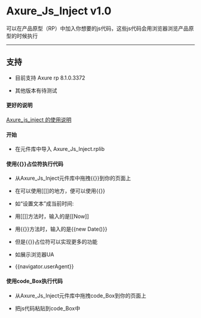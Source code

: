 # Axure_Js_Inject v1.0
可以在产品原型（RP）中加入你想要的js代码，这些js代码会用浏览器浏览产品原型的时候执行

---


## 支持

- 目前支持 Axure rp 8.1.0.3372

- 其他版本有待测试

#### 更好的说明

[Axure_js_inject 的使用说明](https://cxwithyxy.gitee.io/axure_js_inject/#g=1&p=axure_js_inject_____&c=1)

#### 开始

- 在元件库中导入 Axure_Js_Inject.rplib

#### 使用{{}}占位符执行代码

- 从Axure_Js_Inject元件库中拖拽{{}}到你的页面上

- 在可以使用[[]]的地方，便可以使用{{}}

- 如“设置文本”成当前时间:

- 用[[]]方法时，输入的是[[Now]]

- 用{{}}方法时，输入的是{{new Date()}}

- 但是{{}}占位符可以实现更多的功能

- 如展示浏览器UA

- {{navigator.userAgent}}

#### 使用code_Box执行代码

- 从Axure_Js_Inject元件库中拖拽code_Box到你的页面上

- 把js代码粘贴到code_Box中



